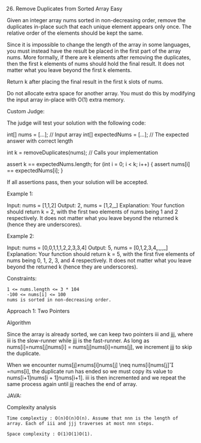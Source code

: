 <!-- ┏━┓╻  ╻     ┏━┓┏┓ ┏━┓╻ ╻╺┳╸   ┏━┓┏━╸┏┳┓┏━┓╻ ╻┏━╸╺┳┓╻ ╻┏━┓╻  ╻┏━╸┏━┓╺┳╸┏━╸┏━┓ -->
<!-- ┣━┫┃  ┃     ┣━┫┣┻┓┃ ┃┃ ┃ ┃    ┣┳┛┣╸ ┃┃┃┃ ┃┃┏┛┣╸  ┃┃┃ ┃┣━┛┃  ┃┃  ┣━┫ ┃ ┣╸ ┗━┓ -->
<!-- ╹ ╹┗━╸┗━╸   ╹ ╹┗━┛┗━┛┗━┛ ╹    ╹┗╸┗━╸╹ ╹┗━┛┗┛ ┗━╸╺┻┛┗━┛╹  ┗━╸╹┗━╸╹ ╹ ╹ ┗━╸┗━┛ -->

26. Remove Duplicates from Sorted Array
    Easy

Given an integer array nums sorted in non-decreasing order, remove the duplicates in-place such that each unique element appears only once. The relative order of the elements should be kept the same.

Since it is impossible to change the length of the array in some languages, you must instead have the result be placed in the first part of the array nums. More formally, if there are k elements after removing the duplicates, then the first k elements of nums should hold the final result. It does not matter what you leave beyond the first k elements.

Return k after placing the final result in the first k slots of nums.

Do not allocate extra space for another array. You must do this by modifying the input array in-place with O(1) extra memory.

Custom Judge:

The judge will test your solution with the following code:

int[] nums = [...]; // Input array
int[] expectedNums = [...]; // The expected answer with correct length

int k = removeDuplicates(nums); // Calls your implementation

assert k == expectedNums.length;
for (int i = 0; i < k; i++) {
assert nums[i] == expectedNums[i];
}

If all assertions pass, then your solution will be accepted.

Example 1:

Input: nums = [1,1,2]
Output: 2, nums = [1,2,_]
Explanation: Your function should return k = 2, with the first two elements of nums being 1 and 2 respectively.
It does not matter what you leave beyond the returned k (hence they are underscores).

Example 2:

Input: nums = [0,0,1,1,1,2,2,3,3,4]
Output: 5, nums = [0,1,2,3,4,_,_,_,_,_]
Explanation: Your function should return k = 5, with the first five elements of nums being 0, 1, 2, 3, and 4 respectively.
It does not matter what you leave beyond the returned k (hence they are underscores).

Constraints:

    1 <= nums.length <= 3 * 104
    -100 <= nums[i] <= 100
    nums is sorted in non-decreasing order.

<!-- ===================================================================== -->

Approach 1: Two Pointers

Algorithm

Since the array is already sorted, we can keep two pointers iii and jjj, where iii is the slow-runner while jjj is the fast-runner. As long as nums[i]=nums[j]nums[i] = nums[j]nums[i]=nums[j], we increment jjj to skip the duplicate.

When we encounter nums[j]≠nums[i]nums[j] \neq nums[i]nums[j]​=nums[i], the duplicate run has ended so we must copy its value to nums[i+1]nums[i + 1]nums[i+1]. iii is then incremented and we repeat the same process again until jjj reaches the end of array.

JAVA:

<!-- public int removeDuplicates(int[] nums) {
    if (nums.length == 0) return 0;
    int i = 0;
    for (int j = 1; j < nums.length; j++) {
        if (nums[j] != nums[i]) {
            i++;
            nums[i] = nums[j];
        }
    }
    return i + 1;
} -->

Complexity analysis

    Time complextiy : O(n)O(n)O(n). Assume that nnn is the length of array. Each of iii and jjj traverses at most nnn steps.

    Space complexity : O(1)O(1)O(1).
